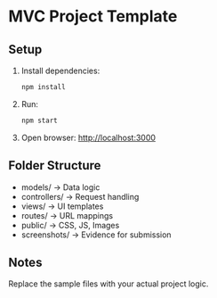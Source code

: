 # MVC Project Template

## Setup
1. Install dependencies:
   ```bash
   npm install
   ```
2. Run:
   ```bash
   npm start
   ```
3. Open browser: [http://localhost:3000](http://localhost:3000)

## Folder Structure
- models/ → Data logic
- controllers/ → Request handling
- views/ → UI templates
- routes/ → URL mappings
- public/ → CSS, JS, Images
- screenshots/ → Evidence for submission

## Notes
Replace the sample files with your actual project logic.
